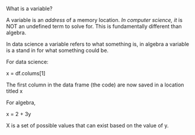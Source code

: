 What is a variable?

A variable is an *address* of a memory location.  *In computer science, it* is NOT an undefined term to solve for. This is fundamentally different than algebra.

In data science a variable refers to what something is, in algebra a variable is a stand in for what something could be. 

For data science:
 
 x = df.colums[1]
 
 The first column in the data frame (the code) are now saved in a location titled x
 
For algebra, 

x = 2 + 3y

X is a set of possible values that can exist based on the value of y. 


 
